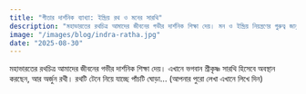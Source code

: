 ```yaml
---
title: "গীতার দার্শনিক ব্যাখ্যা: ইন্দ্রিয় রথ ও মনের সারথি"
description: "মহাভারতের রথচিত্র আমাদের জীবনের গভীর দার্শনিক শিক্ষা দেয়। মন ও ইন্দ্রিয় নিয়ন্ত্রণের গুরুত্ব জানুন।"
image: "/images/blog/indra-ratha.jpg"
date: "2025-08-30"
---
```


মহাভারতের রথচিত্র আমাদের জীবনের গভীর দার্শনিক শিক্ষা দেয়। এখানে ভগবান শ্রীকৃষ্ণ সারথি হিসেবে অবস্থান করছেন, আর অর্জুন রথী। রথটি টেনে নিয়ে যাচ্ছে পাঁচটি ঘোড়া...
(আপনার পুরো লেখা এখানে লিখে দিন)
